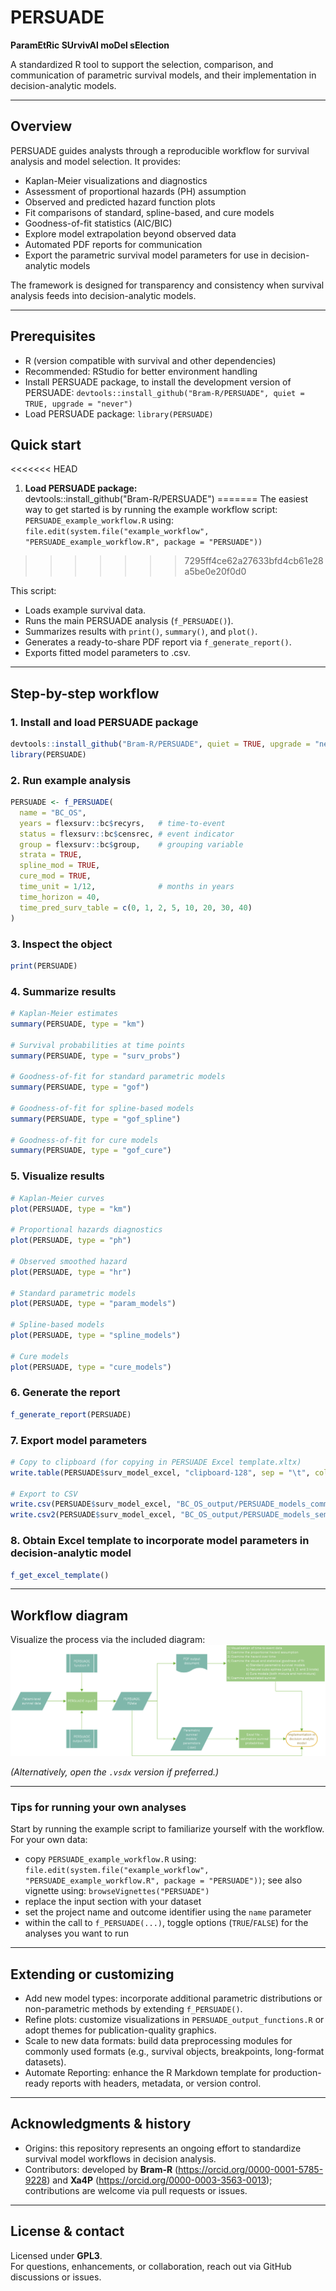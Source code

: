 
# PERSUADE

**ParamEtRic SUrvivAl moDel sElection**

A standardized R tool to support the selection, comparison, and
communication of parametric survival models, and their implementation in
decision-analytic models.

------------------------------------------------------------------------

## Overview

PERSUADE guides analysts through a reproducible workflow for survival
analysis and model selection. It provides:

- Kaplan-Meier visualizations and diagnostics
- Assessment of proportional hazards (PH) assumption
- Observed and predicted hazard function plots
- Fit comparisons of standard, spline-based, and cure models
- Goodness-of-fit statistics (AIC/BIC)
- Explore model extrapolation beyond observed data
- Automated PDF reports for communication
- Export the parametric survival model parameters for use in
  decision-analytic models

The framework is designed for transparency and consistency when survival
analysis feeds into decision-analytic models.

------------------------------------------------------------------------

## Prerequisites

- R (version compatible with survival and other dependencies)
- Recommended: RStudio for better environment handling
- Install PERSUADE package, to install the development version of
  PERSUADE:
  `devtools::install_github("Bram-R/PERSUADE", quiet = TRUE, upgrade = "never")`
- Load PERSUADE package: `library(PERSUADE)`

## Quick start

<<<<<<< HEAD
1. **Load PERSUADE package:**  
   devtools::install_github("Bram-R/PERSUADE")
=======
The easiest way to get started is by running the example workflow
script: `PERSUADE_example_workflow.R` using:
`file.edit(system.file("example_workflow", "PERSUADE_example_workflow.R", package = "PERSUADE"))`
>>>>>>> 7295ff4ce62a27633bfd4cb61e28a5be0e20f0d0

This script:

- Loads example survival data.
- Runs the main PERSUADE analysis (`f_PERSUADE()`).
- Summarizes results with `print()`, `summary()`, and `plot()`.
- Generates a ready-to-share PDF report via `f_generate_report()`.
- Exports fitted model parameters to .csv.

------------------------------------------------------------------------

## Step-by-step workflow

### 1. Install and load PERSUADE package

``` r
devtools::install_github("Bram-R/PERSUADE", quiet = TRUE, upgrade = "never") # To install the development version of PERSUADE
library(PERSUADE)
```

### 2. Run example analysis

``` r
PERSUADE <- f_PERSUADE(
  name = "BC_OS",
  years = flexsurv::bc$recyrs,   # time-to-event
  status = flexsurv::bc$censrec, # event indicator
  group = flexsurv::bc$group,    # grouping variable
  strata = TRUE,
  spline_mod = TRUE,
  cure_mod = TRUE,
  time_unit = 1/12,              # months in years
  time_horizon = 40,
  time_pred_surv_table = c(0, 1, 2, 5, 10, 20, 30, 40)
)
```

### 3. Inspect the object

``` r
print(PERSUADE)
```

### 4. Summarize results

``` r
# Kaplan-Meier estimates
summary(PERSUADE, type = "km")

# Survival probabilities at time points
summary(PERSUADE, type = "surv_probs")

# Goodness-of-fit for standard parametric models
summary(PERSUADE, type = "gof")

# Goodness-of-fit for spline-based models
summary(PERSUADE, type = "gof_spline")

# Goodness-of-fit for cure models
summary(PERSUADE, type = "gof_cure")
```

### 5. Visualize results

``` r
# Kaplan-Meier curves
plot(PERSUADE, type = "km")

# Proportional hazards diagnostics
plot(PERSUADE, type = "ph")

# Observed smoothed hazard
plot(PERSUADE, type = "hr")

# Standard parametric models
plot(PERSUADE, type = "param_models")

# Spline-based models
plot(PERSUADE, type = "spline_models")

# Cure models
plot(PERSUADE, type = "cure_models")
```

### 6. Generate the report

``` r
f_generate_report(PERSUADE)
```

### 7. Export model parameters

``` r
# Copy to clipboard (for copying in PERSUADE Excel template.xltx)
write.table(PERSUADE$surv_model_excel, "clipboard-128", sep = "\t", col.names = FALSE)

# Export to CSV
write.csv(PERSUADE$surv_model_excel, "BC_OS_output/PERSUADE_models_comma.csv")
write.csv2(PERSUADE$surv_model_excel, "BC_OS_output/PERSUADE_models_semicolon.csv")
```

### 8. Obtain Excel template to incorporate model parameters in decision-analytic model

``` r
f_get_excel_template()
```

------------------------------------------------------------------------

## Workflow diagram

Visualize the process via the included diagram:  
![PERSUADE Workflow Overview](PERSUADE_figure_process.png)

*(Alternatively, open the `.vsdx` version if preferred.)*

------------------------------------------------------------------------

### Tips for running your own analyses

Start by running the example script to familiarize yourself with the
workflow. For your own data:

- copy `PERSUADE_example_workflow.R` using:
  `file.edit(system.file("example_workflow", "PERSUADE_example_workflow.R", package = "PERSUADE"))`;
  see also vignette using: `browseVignettes("PERSUADE")`
- replace the input section with your dataset
- set the project name and outcome identifier using the `name`
  parameter  
- within the call to `f_PERSUADE(...)`, toggle options (`TRUE`/`FALSE`)
  for the analyses you want to run

------------------------------------------------------------------------

## Extending or customizing

- Add new model types: incorporate additional parametric distributions
  or non-parametric methods by extending `f_PERSUADE()`.  
- Refine plots: customize visualizations in
  `PERSUADE_output_functions.R` or adopt themes for publication-quality
  graphics.  
- Scale to new data formats: build data preprocessing modules for
  commonly used formats (e.g., survival objects, breakpoints,
  long-format datasets).  
- Automate Reporting: enhance the R Markdown template for
  production-ready reports with headers, metadata, or version control.

------------------------------------------------------------------------

## Acknowledgments & history

- Origins: this repository represents an ongoing effort to standardize
  survival model workflows in decision analysis.  
- Contributors: developed by **Bram-R**
  (<https://orcid.org/0000-0001-5785-9228>) and **Xa4P**
  (<https://orcid.org/0000-0003-3563-0013>); contributions are welcome
  via pull requests or issues.

------------------------------------------------------------------------

## License & contact

Licensed under **GPL3**.  
For questions, enhancements, or collaboration, reach out via GitHub
discussions or issues.
